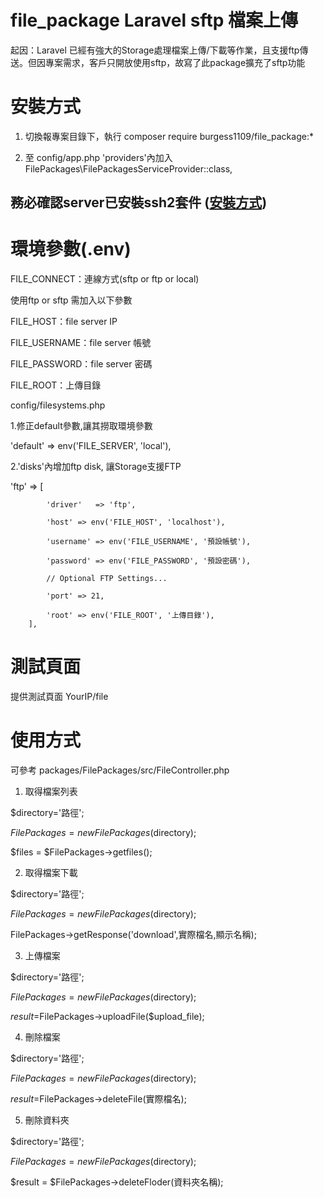 
# file_package Laravel sftp 檔案上傳

起因：Laravel 已經有強大的Storage處理檔案上傳/下載等作業，且支援ftp傳送。但因專案需求，客戶只開放使用sftp，故寫了此package擴充了sftp功能  

# 安裝方式

1. 切換報專案目錄下，執行 composer require burgess1109/file_package:* 

2. 至 config/app.php 'providers'內加入 FilePackages\FilePackagesServiceProvider::class,

## 務必確認server已安裝ssh2套件 ([安裝方式](https://github.com/burgess1109/file_package/edit/master/ssh2.md))


# 環境參數(.env)

FILE_CONNECT：連線方式(sftp or ftp or local)

使用ftp or sftp 需加入以下參數

FILE_HOST：file server IP

FILE_USERNAME：file server 帳號

FILE_PASSWORD：file server 密碼

FILE_ROOT：上傳目錄

config/filesystems.php 

 1.修正default參數,讓其撈取環境參數
 
 'default' => env('FILE_SERVER', 'local'),
 
 2.'disks'內增加ftp disk, 讓Storage支援FTP
 
 'ftp' => [
            
            'driver'   => 'ftp',
            
            'host' => env('FILE_HOST', 'localhost'),
            
            'username' => env('FILE_USERNAME', '預設帳號'),
            
            'password' => env('FILE_PASSWORD', '預設密碼'),

            // Optional FTP Settings...
            
            'port' => 21,
            
            'root' => env('FILE_ROOT', '上傳目錄'),
        ],


# 測試頁面

提供測試頁面 YourIP/file 

# 使用方式

可參考 packages/FilePackages/src/FileController.php

1. 取得檔案列表

 $directory='路徑';

 $FilePackages = new FilePackages($directory);

 $files = $FilePackages->getfiles();

2. 取得檔案下載

 $directory='路徑';

 $FilePackages = new FilePackages($directory);

 FilePackages->getResponse('download',實際檔名,顯示名稱);

3. 上傳檔案

 $directory='路徑';

 $FilePackages = new FilePackages($directory);

 $result=$FilePackages->uploadFile($upload_file);

4. 刪除檔案

 $directory='路徑';

 $FilePackages = new FilePackages($directory);

 $result=$FilePackages->deleteFile(實際檔名);

5. 刪除資料夾

 $directory='路徑';

 $FilePackages = new FilePackages($directory);

 $result = $FilePackages->deleteFloder(資料夾名稱);


